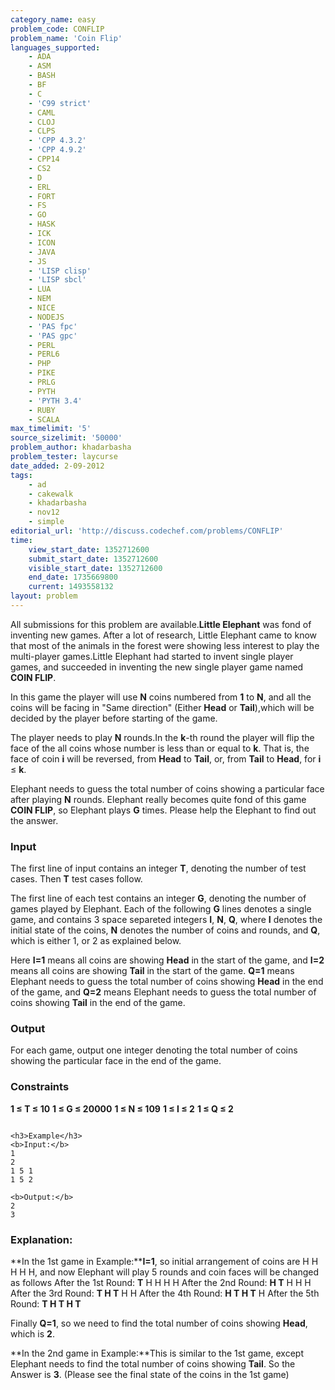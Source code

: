 ```yaml
---
category_name: easy
problem_code: CONFLIP
problem_name: 'Coin Flip'
languages_supported:
    - ADA
    - ASM
    - BASH
    - BF
    - C
    - 'C99 strict'
    - CAML
    - CLOJ
    - CLPS
    - 'CPP 4.3.2'
    - 'CPP 4.9.2'
    - CPP14
    - CS2
    - D
    - ERL
    - FORT
    - FS
    - GO
    - HASK
    - ICK
    - ICON
    - JAVA
    - JS
    - 'LISP clisp'
    - 'LISP sbcl'
    - LUA
    - NEM
    - NICE
    - NODEJS
    - 'PAS fpc'
    - 'PAS gpc'
    - PERL
    - PERL6
    - PHP
    - PIKE
    - PRLG
    - PYTH
    - 'PYTH 3.4'
    - RUBY
    - SCALA
max_timelimit: '5'
source_sizelimit: '50000'
problem_author: khadarbasha
problem_tester: laycurse
date_added: 2-09-2012
tags:
    - ad
    - cakewalk
    - khadarbasha
    - nov12
    - simple
editorial_url: 'http://discuss.codechef.com/problems/CONFLIP'
time:
    view_start_date: 1352712600
    submit_start_date: 1352712600
    visible_start_date: 1352712600
    end_date: 1735669800
    current: 1493558132
layout: problem
---
```

All submissions for this problem are available.**Little Elephant** was fond of inventing new games. After a lot of research, Little Elephant came to know that most of the animals in the forest were showing less interest to play the multi-player games.Little Elephant had started to invent single player games, and succeeded in inventing the new single player game named **COIN FLIP**.

In this game the player will use **N** coins numbered from **1** to **N**, and all the coins will be facing in "Same direction" (Either **Head** or **Tail**),which will be decided by the player before starting of the game.

The player needs to play **N** rounds.In the **k**-th round the player will flip the face of the all coins whose number is less than or equal to **k**. That is, the face of coin **i** will be reversed, from **Head** to **Tail**, or, from **Tail** to **Head**, for **i** ≤ **k**.

Elephant needs to guess the total number of coins showing a particular face after playing **N** rounds. Elephant really becomes quite fond of this game **COIN FLIP**, so Elephant plays **G** times. Please help the Elephant to find out the answer.

### Input

The first line of input contains an integer **T**, denoting the number of test cases. Then **T** test cases follow.

The first line of each test contains an integer **G**, denoting the number of games played by Elephant. Each of the following **G** lines denotes a single game, and contains 3 space separeted integers **I**, **N**, **Q**, where **I** denotes the initial state of the coins, **N** denotes the number of coins and rounds, and **Q**, which is either 1, or 2 as explained below.

Here **I=1** means all coins are showing **Head** in the start of the game, and **I=2** means all coins are showing **Tail** in the start of the game. **Q=1** means Elephant needs to guess the total number of coins showing **Head** in the end of the game, and **Q=2** means Elephant needs to guess the total number of coins showing **Tail** in the end of the game.

### Output

For each game, output one integer denoting the total number of coins showing the particular face in the end of the game.

### Constraints

**1 ≤ T ≤ 10**
**1 ≤ G ≤ 20000**
**1 ≤ N ≤ 109**
**1 ≤ I ≤ 2**
**1 ≤ Q ≤ 2**

```

<h3>Example</h3>
<b>Input:</b>
1
2
1 5 1
1 5 2

<b>Output:</b>
2
3

```
### Explanation:

**In the 1st game in Example:****I=1**, so initial arrangement of coins are H H H H H, and now Elephant will play 5 rounds and coin faces will be changed as follows
After the 1st Round: **T** H H H H
After the 2nd Round: **H T** H H H
After the 3rd Round: **T H T** H H
After the 4th Round: **H T H T** H
After the 5th Round: **T H T H T**

Finally **Q=1**, so we need to find the total number of coins showing **Head**, which is **2**.

**In the 2nd game in Example:**This is similar to the 1st game, except Elephant needs to find the total number of coins showing **Tail**. So the Answer is **3**. (Please see the final state of the coins in the 1st game)